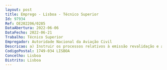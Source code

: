 ```yaml
--- 
layout: post
title: Emprego - Lisboa - Técnico Superior
Id: 97934
Ref: OE202206/0285
DataAbertura: 2022-06-06
DataFecho: 2022-06-21
Trabalho: Técnico Superior
Empregador: Autoridade Nacional da Aviação Civil
Descricao: a) Instruir os processos relativos à emissão revalidação e alteração de certificados ou cartas de aprovação de organizações de manutenção, de gestão da continuidade de aeronavegabilidade e de produção b) Instruir os processos relativos à aprovação de manuais, suplementos e procedimentos das organizações de manutenção e das organizações de gestão da continuidade de aeronavegabilidade e suas revisões c) Instruir os processos relativos à aceitação de manuais das organizações de produção de aeronaves e componentes e suas revisões d) Instruir os processos relativos à aprovação de programas de manutenção de aeronaves e suas revisões e) Instruir os processos relativos à aprovação de escalonamentos dos programas de manutenção de aeronaves f) Instruir os processos relativos à aprovação de contratos de manutenção das organizações de gestão da continuidade da aeronavegabilidade g) Instruir os processos relativos à aprovação de programas de fiabilidade das aeronaves e suas revisões h) Instruir os processos relativos à aprovação de programas de monitorização de reatores de aeronaves e suas revisões, quando não incluídos nos programas de fiabilidade i) Instruir os processos relativos à aprovação de sistemas de caderneta técnica de bordo das aeronaves j) Emitir pareceres para aprovação das listas de equipamentos mínimos (MEL) k) Emitir pareceres para autorizações de trabalho aéreo de operadores estrangeiros l) Instruir os processos relativos à aprovação do perfil profissional do administrador responsável (accountable manager) e dos responsáveis pelas áreas operacionais (nominated postholders) das organizações de manutenção, produção e gestão da continuidade de aeronavegabilidade m) Emitir pareceres para a aprovação de operações especiais (ETOPS, RVSM, Cat II III, MNPS, AWO, RNAV) n) Emitir pareceres relativamente a contratos de locação de aeronaves entre operadores o) Emitir pareceres para a transferência de responsabilidades ao abrigo do artigo 83.º bis da Convenção de Chicago p) Instruir os processos de certificação alteração ou suspensão da certificação, das organizações de formação de técnicos de manutenção, exercendo a correspondente supervisão, designadamente quanto às condições de manutenção da certificação q) Instruir os processos de aprovação dos manuais e suas revisões das organizações de formação de técnicos de manutenção r) Instruir os processos de aprovação dos programas teóricos e práticos dos cursos de formação do pessoal de certificação de manutenção s) Instruir os processos de aprovação do pessoal técnico dirigente das organizações de formação t) Elaborar proposta de procedimentos na área do departamento u) Elaborar propostas de CIA e CTI.
CodigoPostal: 1749-034 LISBOA
Concelho: Lisboa
Distrito: Lisboa
--- 
```

